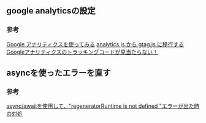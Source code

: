 ## google analyticsの設定

### 参考
[Google アナリティクスを使ってみる](https://firebase.google.com/docs/analytics/get-started?platform=web&authuser=0)
[analytics.js から gtag.js に移行する](https://developers.google.com/analytics/devguides/collection/gtagjs/migration?hl=ja)
[Googleアナリティクスのトラッキングコードが見当たらない！](https://blog.it-see.net/it-dokata/analytics/unable-to-get-tracking-id/)

## asyncを使ったエラーを直す

### 参考
[async/awaitを使用して、"regeneratorRuntime is not defined "エラーが出た時の対処](https://qiita.com/nbstsh/items/44a63b724214a9f920e2)
